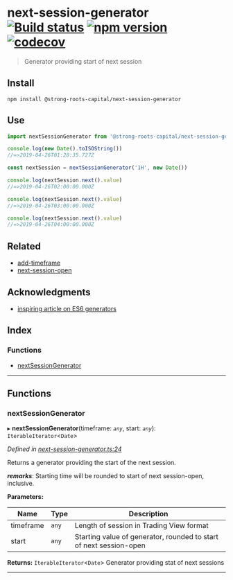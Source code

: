 
next-session-generator [![Build status](https://travis-ci.org/strong-roots-capital/next-session-generator.svg?branch=master)](https://travis-ci.org/strong-roots-capital/next-session-generator) [![npm version](https://img.shields.io/npm/v/@strong-roots-capital/next-session-generator.svg)](https://npmjs.org/package/@strong-roots-capital/next-session-generator) [![codecov](https://codecov.io/gh/strong-roots-capital/next-session-generator/branch/master/graph/badge.svg)](https://codecov.io/gh/strong-roots-capital/next-session-generator)
=========================================================================================================================================================================================================================================================================================================================================================================================================================================================================================================================================================

> Generator providing start of next session

Install
-------

```shell
npm install @strong-roots-capital/next-session-generator
```

Use
---

```typescript
import nextSessionGenerator from '@strong-roots-capital/next-session-generator'

console.log(new Date().toISOString())
//=>2019-04-26T01:28:35.727Z

const nextSession = nextSessionGenerator('1H', new Date())

console.log(nextSession.next().value)
//=>2019-04-26T02:00:00.000Z

console.log(nextSession.next().value)
//=>2019-04-26T03:00:00.000Z

console.log(nextSession.next().value)
//=>2019-04-26T04:00:00.000Z
```

Related
-------

*   [add-timeframe](https://github.com/strong-roots-capital/add-timeframe)
*   [next-session-open](https://github.com/strong-roots-capital/next-session-open)

Acknowledgments
---------------

*   [inspiring article on ES6 generators](https://itnext.io/a-quick-practical-use-case-for-es6-generators-building-an-infinitely-repeating-array-49d74f555666)

## Index

### Functions

* [nextSessionGenerator](#nextsessiongenerator)

---

## Functions

<a id="nextsessiongenerator"></a>

###  nextSessionGenerator

▸ **nextSessionGenerator**(timeframe: *`any`*, start: *`any`*): `IterableIterator`<`Date`>

*Defined in [next-session-generator.ts:24](https://github.com/strong-roots-capital/next-session-generator/blob/1b24a2b/src/next-session-generator.ts#L24)*

Returns a generator providing the start of the next session.

*__remarks__*: Starting time will be rounded to start of next session-open, inclusive.

**Parameters:**

| Name | Type | Description |
| ------ | ------ | ------ |
| timeframe | `any` |  Length of session in Trading View format |
| start | `any` |  Starting value of generator, rounded to start of next session-open |

**Returns:** `IterableIterator`<`Date`>
Generator providing stat of next sessions

___

